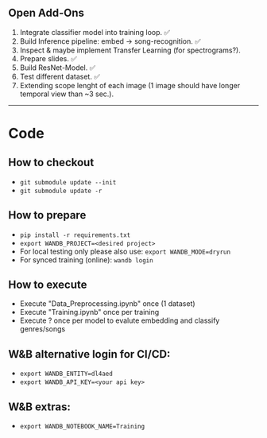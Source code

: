## Open Add-Ons

1. Integrate classifier model into training loop. ✅ 
2. Build Inference pipeline: embed -> song-recognition. ✅ 
3. Inspect & maybe implement Transfer Learning (for spectrograms?).
4. Prepare slides. ✅ 
5. Build ResNet-Model. ✅ 
6. Test different dataset. ✅
7. Extending scope lenght of each image (1 image should have longer temporal view than ~3 sec.).

----

# Code

## How to checkout
* ```git submodule update --init```
* ```git submodule update -r```

## How to prepare
* ```pip install -r requirements.txt```
* ```export WANDB_PROJECT=<desired project>```
* For local testing only please also use:
 ```export WANDB_MODE=dryrun```
* For synced training (online):
 ```wandb login```

## How to execute
* Execute "Data_Preprocessing.ipynb" once (1 dataset)
* Execute "Training.ipynb" once per training
* Execute ? once per model to evalute embedding and classify genres/songs

## W&B alternative login for CI/CD:
* ```export WANDB_ENTITY=dl4aed```
* ```export WANDB_API_KEY=<your api key>```

## W&B extras:
* ```export WANDB_NOTEBOOK_NAME=Training```
